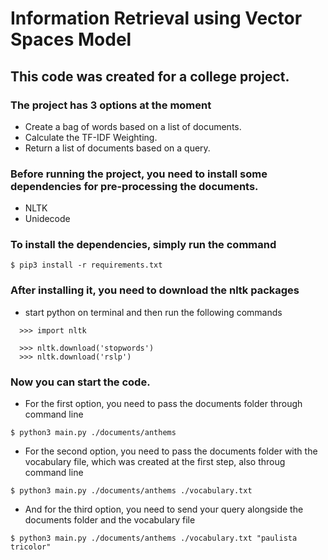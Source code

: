 # Information Retrieval using Vector Spaces Model

## This code was created for a college project.
### The project has 3 options at the moment
- Create a bag of words based on a list of documents.
- Calculate the TF-IDF Weighting.
- Return a list of documents based on a query.

### Before running the project, you need to install some dependencies for pre-processing the documents.
- NLTK
- Unidecode

### To install the dependencies, simply run the command
```
$ pip3 install -r requirements.txt
```

### After installing it, you need to download the nltk packages
- start python on terminal and then run the following commands
```
  >>> import nltk
  
  >>> nltk.download('stopwords')
  >>> nltk.download('rslp')
```

### Now you can start the code.
- For the first option, you need to pass the documents folder through command line
```
$ python3 main.py ./documents/anthems
```

- For the second option, you need to pass the documents folder with the vocabulary file, which was created at the first step, also throug command line
```
$ python3 main.py ./documents/anthems ./vocabulary.txt
```

- And for the third option, you need to send your query alongside the documents folder and the vocabulary file
```
$ python3 main.py ./documents/anthems ./vocabulary.txt "paulista tricolor"
```
